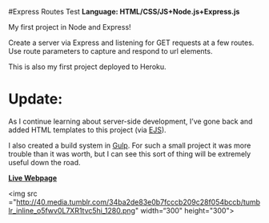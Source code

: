 #Express Routes Test
<strong>Language: HTML/CSS/JS+Node.js+Express.js</strong>

My first project in Node and Express!

Create a server via Express and listening for GET requests at a few routes. Use route parameters to capture and respond to url elements.

This is also my first project deployed to Heroku. 

# Update: 

As I continue learning about server-side development, I’ve gone back and added HTML templates to this project (via <a href="http://www.embeddedjs.com/">EJS</a>).

I also created a build system in <a href="http://gulpjs.com/">Gulp</a>. For such a small project it was more trouble than it was worth, but I can see this sort of thing will be extremely useful down the road. 


<a href="https://darga-express-routes-test.herokuapp.com/"><b>Live Webpage</b></a>

<img src ="http://40.media.tumblr.com/34ba2de83e0b7fcccb209c28f054bccb/tumblr_inline_o5fwv0L7XR1tvc5hi_1280.png" width=“300" height="300">
